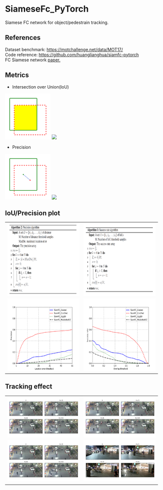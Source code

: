 # SiameseFc_PyTorch
Siamese FC network for object/pedestrain tracking.


## References
Dataset benchmark: https://motchallenge.net/data/MOT17/   
Code reference: https://github.com/huanglianghua/siamfc-pytorch
<br/>
FC Siamese network [paper.](https://arxiv.org/pdf/1606.09549.pdf)

## Metrics
 - Intersection over Union(IoU)
 <img src="src/res/IoU.png" width="150" height="150" />
 <img src="https://latex.codecogs.com/svg.latex?IoU%20=%20\frac{S_{gt}%20\bigcap%20S_{pred}%20}{S_{gt}%20\bigcup%20S_{pred}%20}" /> <br/>
 
 - Precision
 <img src="src/res/precision.png" width="150" height="150" />
 <img src="https://latex.codecogs.com/svg.latex?Distance=%20\|C_{gt}-C_{pred}%20\|_{2}" /> <br/>
 <!-- Distance=%20\sqrt{(x_{gt}-x_{pred})^2+(y_{gt}-y_{pred})^2} -->
 <!-- Distance=%20\|C_{gt}-C_{pred} \|_{2} -->
 
## IoU/Precision plot
|||
|---|---|
|<img src="src/res/prAlg.png" width="320" height="240" />|<img src="src/res/srAlg.png" width="320" height="240" />|
|<img src="src/res/PrecisonPlot.png" width="320" height="240" />|<img src="src/res/IoUPlot.png" width="320" height="240" />|

## Tracking effect
|||
|---|---|
|<img src="src/res/Figure_1.png" width="240" height="135" />|<img src="src/res/Figure_2.png" width="240" height="135" />|
|<img src="src/res/Figure_5.png" width="240" height="135" />|<img src="src/res/Figure_6.png" width="240" height="135" />|
|||